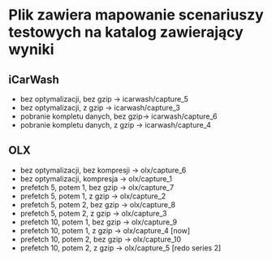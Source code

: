 # Plik zawiera mapowanie scenariuszy testowych na katalog zawierający wyniki

## iCarWash
* bez optymalizacji, bez gzip       → icarwash/capture_5
* bez optymalizacji, z gzip         → icarwash/capture_3
* pobranie kompletu danych, bez gzip→ icarwash/capture_6
* pobranie kompletu danych, z gzip  → icarwash/capture_4

## OLX
* bez optymalizacji, bez kompresji  → olx/capture_6
* bez optymalizacji, kompresja      → olx/capture_1
* prefetch 5, potem 1, bez gzip     → olx/capture_7
* prefetch 5, potem 1, z gzip       → olx/capture_2
* prefetch 5, potem 2, bez gzip     → olx/capture_8
* prefetch 5, potem 2, z gzip       → olx/capture_3
* prefetch 10, potem 1, bez gzip    → olx/capture_9
* prefetch 10, potem 1, z gzip      → olx/capture_4 [now]
* prefetch 10, potem 2, bez gzip    → olx/capture_10
* prefetch 10, potem 2, z gzip      → olx/capture_5 [redo series 2]
